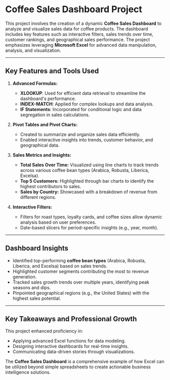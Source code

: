 # Coffee Sales Dashboard Project

This project involves the creation of a dynamic **Coffee Sales Dashboard** to analyze and visualize sales data for coffee products. The dashboard includes key features such as interactive filters, sales trends over time, customer rankings, and geographical sales performance. The project emphasizes leveraging **Microsoft Excel** for advanced data manipulation, analysis, and visualization.

---

## Key Features and Tools Used

1. **Advanced Formulas:**
   - **XLOOKUP**: Used for efficient data retrieval to streamline the dashboard's performance.
   - **INDEX-MATCH**: Applied for complex lookups and data analysis.
   - **IF Statements**: Incorporated for conditional logic and data segregation in sales calculations.

2. **Pivot Tables and Pivot Charts:**
   - Created to summarize and organize sales data efficiently.
   - Enabled interactive insights into trends, customer behavior, and geographical data.

3. **Sales Metrics and Insights:**
   - **Total Sales Over Time:** Visualized using line charts to track trends across various coffee bean types (Arabica, Robusta, Liberica, Excelsa).
   - **Top 5 Customers:** Highlighted through bar charts to identify the highest contributors to sales.
   - **Sales by Country:** Showcased with a breakdown of revenue from different regions.

4. **Interactive Filters:**
   - Filters for roast types, loyalty cards, and coffee sizes allow dynamic analysis based on user preferences.
   - Date-based slicers for period-specific insights (e.g., year, month).

---

## Dashboard Insights

- Identified top-performing **coffee bean types** (Arabica, Robusta, Liberica, and Excelsa) based on sales trends.
- Highlighted customer segments contributing the most to revenue generation.
- Tracked sales growth trends over multiple years, identifying peak seasons and dips.
- Pinpointed geographical regions (e.g., the United States) with the highest sales potential.

---

## Key Takeaways and Professional Growth

This project enhanced proficiency in:
- Applying advanced Excel functions for data modeling.
- Designing interactive dashboards for real-time insights.
- Communicating data-driven stories through visualizations.

The **Coffee Sales Dashboard** is a comprehensive example of how Excel can be utilized beyond simple spreadsheets to create actionable business intelligence solutions.

